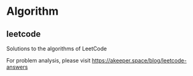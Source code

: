 # Algorithm

## leetcode
Solutions to the algorithms of LeetCode

For problem analysis, please visit https://akeeper.space/blog/leetcode-answers
